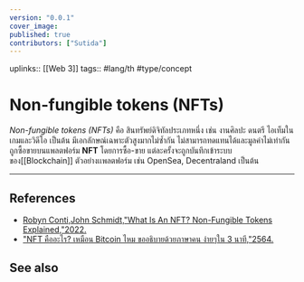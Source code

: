 ```yaml
---
version: "0.0.1"
cover_image:
published: true
contributors: ["Sutida"]
---
```

uplinks:: [[Web 3]]
tags:: #lang/th #type/concept

# Non-fungible tokens (NFTs)
*Non-fungible tokens (NFTs)* คือ สินทรัพย์ดิจิทัลประเภทหนึ่ง เช่น งานศิลปะ ดนตรี ไอเท็มในเกมและวิดีโอ เป็นต้น มีเอกลักษณ์เฉพาะตัวสูงมากไม่ซ้ำกัน ไม่สามารถทดแทนได้และมูลค่าไม่เท่ากัน ถูกซื้อขายบนแพลตฟอร์ม **NFT** โดยการซื้อ-ขาย แต่ละครั้งจะถูกบันทึกเข้าระบบของ[[Blockchain]] ตัวอย่างเเพลตฟอร์ม เช่น OpenSea, Decentraland  เป็นต้น

---
## References
- [Robyn Conti,John Schmidt,"What Is An NFT? Non-Fungible Tokens Explained,"2022.](https://www.forbes.com/advisor/investing/cryptocurrency/nft-non-fungible-token/)
- ["NFT คืออะไร? เหมือน Bitcoin ไหม ขออธิบายด้วยภาษาคน ง่ายๆใน 3 นาที,"2564.](https://www.springnews.co.th/blogs/program/818267)
## See also

